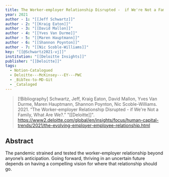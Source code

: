 ```yaml
---
title: The Worker-employer Relationship Disrupted -  if We're Not a Family, What Are We?
year: 2021
author - 1: "[[Jeff Schwartz]]"
author - 2: "[[Kraig Eaton]]"
author - 3: "[[David Mallon]]"
author - 4: "[[Yves Van Durme]]"
author - 5: "[[Maren Hauptmann]]"
author - 6: "[[Shannon Poynton]]"
author - 7: "[[Nic Scoble-Williams]]"
key: "[[@Schwartz2021-vj]]"
institution: "[[Deloitte Insights]]"
publisher: "[[Deloitte]]"
tags:
  - Notion-Catalogued
  - Deloitte---McKinsey---EY---PWC
  - _BibTex-to-MD-Git
  - _Cataloged
---
```


> [!Bibliography]
> Schwartz, Jeff, Kraig Eaton, David Mallon, Yves Van Durme, Maren Hauptmann, Shannon Poynton, Nic Scoble-Williams. 2021. “The Worker-employer Relationship Disrupted -  if We're Not a Family, What Are We?.” "[[Deloitte]]". https://www2.deloitte.com/global/en/insights/focus/human-capital-trends/2021/the-evolving-employer-employee-relationship.html

## Abstract
The pandemic strained and tested the worker-employer relationship beyond anyone’s anticipation. Going forward, thriving in an uncertain future depends on having a compelling vision for where that relationship should go.